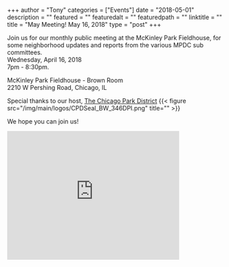 
+++
author = "Tony"
categories = ["Events"]
date = "2018-05-01"
description = ""
featured = ""
featuredalt = ""
featuredpath = ""
linktitle = ""
title = "May Meeting! May 16, 2018"
type = "post"
+++

Join us for our monthly public meeting at the McKinley Park Fieldhouse, for some neighborhood updates and reports from the various MPDC sub committees.
</br>Wednesday, April 16, 2018 
</br>7pm - 8:30pm. </br>

McKinley Park Fieldhouse - Brown Room <br/>
2210 W Pershing Road, Chicago, IL<br/>  

Special thanks to our host,  <a href="https://www.chicagoparkdistrict.com"> The Chicago Park District</a>
{{< figure src="/img/main/logos/CPDSeal_BW_346DPI.png" title="" >}}

We hope you can join us! 

<iframe src="https://www.google.com/maps/embed?pb=!1m14!1m8!1m3!1d11892.847014990308!2d-87.6824446!3d41.8237382!3m2!1i1024!2i768!4f13.1!3m3!1m2!1s0x0%3A0xbe30199e6e1392b3!2sMcKinley+Park!5e0!3m2!1sen!2sus!4v1525268038252" width="400" height="300" frameborder="0" style="border:0" allowfullscreen></iframe>
<br/>
<br/>
